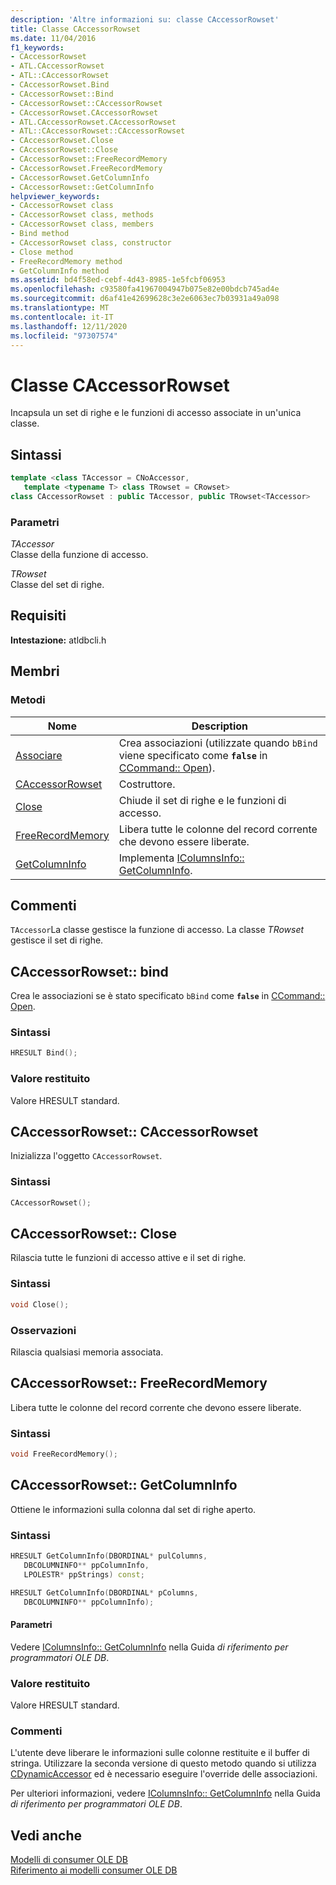 ```yaml
---
description: 'Altre informazioni su: classe CAccessorRowset'
title: Classe CAccessorRowset
ms.date: 11/04/2016
f1_keywords:
- CAccessorRowset
- ATL.CAccessorRowset
- ATL::CAccessorRowset
- CAccessorRowset.Bind
- CAccessorRowset::Bind
- CAccessorRowset::CAccessorRowset
- CAccessorRowset.CAccessorRowset
- ATL.CAccessorRowset.CAccessorRowset
- ATL::CAccessorRowset::CAccessorRowset
- CAccessorRowset.Close
- CAccessorRowset::Close
- CAccessorRowset::FreeRecordMemory
- CAccessorRowset.FreeRecordMemory
- CAccessorRowset.GetColumnInfo
- CAccessorRowset::GetColumnInfo
helpviewer_keywords:
- CAccessorRowset class
- CAccessorRowset class, methods
- CAccessorRowset class, members
- Bind method
- CAccessorRowset class, constructor
- Close method
- FreeRecordMemory method
- GetColumnInfo method
ms.assetid: bd4f58ed-cebf-4d43-8985-1e5fcbf06953
ms.openlocfilehash: c93580fa41967004947b075e82e00bdcb745ad4e
ms.sourcegitcommit: d6af41e42699628c3e2e6063ec7b03931a49a098
ms.translationtype: MT
ms.contentlocale: it-IT
ms.lasthandoff: 12/11/2020
ms.locfileid: "97307574"
---
```

# <a name="caccessorrowset-class"></a>Classe CAccessorRowset

Incapsula un set di righe e le funzioni di accesso associate in un'unica classe.

## <a name="syntax"></a>Sintassi

```cpp
template <class TAccessor = CNoAccessor,
   template <typename T> class TRowset = CRowset>
class CAccessorRowset : public TAccessor, public TRowset<TAccessor>
```

### <a name="parameters"></a>Parametri

*TAccessor*<br/>
Classe della funzione di accesso.

*TRowset*<br/>
Classe del set di righe.

## <a name="requirements"></a>Requisiti

**Intestazione:** atldbcli.h

## <a name="members"></a>Membri

### <a name="methods"></a>Metodi

| Nome | Description |
|--|--|
| [Associare](#bind) | Crea associazioni (utilizzate quando `bBind` viene specificato come **`false`** in [CCommand:: Open](./ccommand-class.md#open)). |
| [CAccessorRowset](#caccessorrowset) | Costruttore. |
| [Close](#close) | Chiude il set di righe e le funzioni di accesso. |
| [FreeRecordMemory](#freerecordmemory) | Libera tutte le colonne del record corrente che devono essere liberate. |
| [GetColumnInfo](#getcolumninfo) | Implementa [IColumnsInfo:: GetColumnInfo](/previous-versions/windows/desktop/ms722704\(v=vs.85\)). |

## <a name="remarks"></a>Commenti

`TAccessor`La classe gestisce la funzione di accesso. La classe *TRowset* gestisce il set di righe.

## <a name="caccessorrowsetbind"></a><a name="bind"></a> CAccessorRowset:: bind

Crea le associazioni se è stato specificato `bBind` come **`false`** in [CCommand:: Open](./ccommand-class.md#open).

### <a name="syntax"></a>Sintassi

```cpp
HRESULT Bind();
```

### <a name="return-value"></a>Valore restituito

Valore HRESULT standard.

## <a name="caccessorrowsetcaccessorrowset"></a><a name="caccessorrowset"></a> CAccessorRowset:: CAccessorRowset

Inizializza l'oggetto `CAccessorRowset`.

### <a name="syntax"></a>Sintassi

```cpp
CAccessorRowset();
```

## <a name="caccessorrowsetclose"></a><a name="close"></a> CAccessorRowset:: Close

Rilascia tutte le funzioni di accesso attive e il set di righe.

### <a name="syntax"></a>Sintassi

```cpp
void Close();
```

### <a name="remarks"></a>Osservazioni

Rilascia qualsiasi memoria associata.

## <a name="caccessorrowsetfreerecordmemory"></a><a name="freerecordmemory"></a> CAccessorRowset:: FreeRecordMemory

Libera tutte le colonne del record corrente che devono essere liberate.

### <a name="syntax"></a>Sintassi

```cpp
void FreeRecordMemory();
```

## <a name="caccessorrowsetgetcolumninfo"></a><a name="getcolumninfo"></a> CAccessorRowset:: GetColumnInfo

Ottiene le informazioni sulla colonna dal set di righe aperto.

### <a name="syntax"></a>Sintassi

```cpp
HRESULT GetColumnInfo(DBORDINAL* pulColumns,
   DBCOLUMNINFO** ppColumnInfo,
   LPOLESTR* ppStrings) const;

HRESULT GetColumnInfo(DBORDINAL* pColumns,
   DBCOLUMNINFO** ppColumnInfo);
```

#### <a name="parameters"></a>Parametri

Vedere [IColumnsInfo:: GetColumnInfo](/previous-versions/windows/desktop/ms722704\(v=vs.85\)) nella Guida *di riferimento per programmatori OLE DB*.

### <a name="return-value"></a>Valore restituito

Valore HRESULT standard.

### <a name="remarks"></a>Commenti

L'utente deve liberare le informazioni sulle colonne restituite e il buffer di stringa. Utilizzare la seconda versione di questo metodo quando si utilizza [CDynamicAccessor](../../data/oledb/cdynamicaccessor-class.md) ed è necessario eseguire l'override delle associazioni.

Per ulteriori informazioni, vedere [IColumnsInfo:: GetColumnInfo](/previous-versions/windows/desktop/ms722704\(v=vs.85\)) nella Guida *di riferimento per programmatori OLE DB*.

## <a name="see-also"></a>Vedi anche

[Modelli di consumer OLE DB](../../data/oledb/ole-db-consumer-templates-cpp.md)<br/>
[Riferimento ai modelli consumer OLE DB](../../data/oledb/ole-db-consumer-templates-reference.md)
